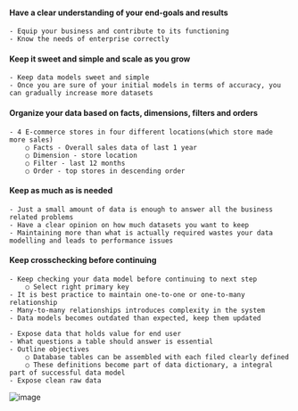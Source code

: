 #### Have a clear understanding of your end-goals and results
	- Equip your business and contribute to its functioning
	- Know the needs of enterprise correctly

#### Keep it sweet and simple and scale as you grow
	- Keep data models sweet and simple
	- Once you are sure of your initial models in terms of accuracy, you can gradually increase more datasets

#### Organize your data based on facts, dimensions, filters and orders
	- 4 E-commerce stores in four different locations(which store made more sales)
		○ Facts - Overall sales data of last 1 year
		○ Dimension - store location
		○ Filter - last 12 months
		○ Order - top stores in descending order

#### Keep as much as is needed
	- Just a small amount of data is enough to answer all the business related problems
	- Have a clear opinion on how much datasets you want to keep
	- Maintaining more than what is actually required wastes your data modelling and leads to performance issues

#### Keep crosschecking before continuing
	- Keep checking your data model before continuing to next step
		○ Select right primary key
	- It is best practice to maintain one-to-one or one-to-many relationship
	- Many-to-many relationships introduces complexity in the system
	- Data models becomes outdated than expected, keep them updated

	- Expose data that holds value for end user
	- What questions a table should answer is essential
	- Outline objectives
		○ Database tables can be assembled with each filed clearly defined
		○ These definitions become part of data dictionary, a integral part of successful data model
	- Expose clean raw data
![image](https://user-images.githubusercontent.com/12527752/142352947-b6bc6df4-281e-44d6-b126-9a27cde6efd8.png)

